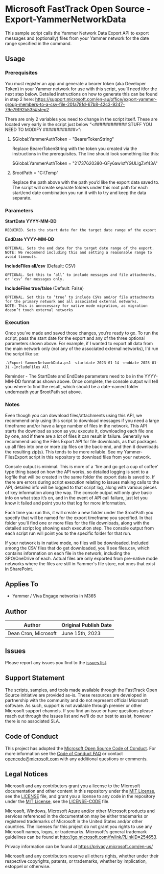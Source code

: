 # Microsoft FastTrack Open Source - Export-YammerNetworkData

This sample script calls the Yammer Network Data Export API to export messages and (optionally) files from your Yammer network for the date range specified in the command. 

## Usage

### Prerequisites

You must register an app and  generate a bearer token (aka Developer Token) in your Yammer network for use with this script, you’ll need itfor the next step below. Detailed instructions on how to generate this can be found in step 2 here: https://support.microsoft.com/en-au/office/export-yammer-group-members-to-a-csv-file-201a78fd-67b8-42c3-9247-79e79f92b535#step2 

There are only 2 variables you need to change in the script itself. These are located very early in the script just below “<############    STUFF YOU NEED TO MODIFY    ############>”:

1. $Global:YammerAuthToken = "BearerTokenString"

	Replace BearerTokenString with the token you created via the instructions in the prerequisites. The line should look something like this:

	$Global:YammerAuthToken = "21737620380-GFy6awIxfYGULlgZvf43A"

2. $rootPath = "C:\Temp"

	Replace the path above with the path you’d like the export data saved to. The script will create separate folders under this root path for each start/end date combination you run it with to try and keep the data 				separate.
  
### Parameters

**StartDate YYYY-MM-DD**
	
	REQUIRED. Sets the start date for the target date range of the export
**EndDate YYYY-MM-DD**
	
	OPTIONAL. Sets the end date for the target date range of the export. 
	NOTE: We recommend including this and setting a reasonable range to avoid timeouts.
**IncludeFiles all/csv** (Default: CSV)
	
	OPTIONAL. Set this to ‘all’ to include messages and file attachments, or ‘csv’ for messages only.
**IncludeFiles true/false** (Default: False)
	
	OPTIONAL. Set this to ‘true’ to include CSVs and/or file attachments for the primary network and all associated external networks.
	NOTE: This is unnecessary for native mode migration, as migration doesn’t touch external networks 
  
### Execution
  
Once you’ve made and saved those changes, you’re ready to go. To run the script, pass the start date for the export and any of the three optional parameters shown above. For example, if I wanted to export all data from the main network only (not any of the associated external networks), I'd run the script like so:

	.\Export-YammerNetworkData.ps1 -startdate 2023-01-14 -enddate 2023-01-31 -IncludeFiles All

Reminder - The StartDate and EndDate parameters need to be in the YYYY-MM-DD format as shown above. Once complete, the console output will tell you where to find the result, which should be a date-named folder underneath your $rootPath set above.

### Notes

Even though you can download files/attachments using this API, we recommend only using this script to download messages if you need a large timeframe and/or have a large number of files in the network. This API starts the download as soon as you execute it, downloading each file one by one, and if there are a lot of files it can result in failure. Generally we recommend using the Files Export API for file downloads, as that packages up all files into one or more zip files on the back-end, and then it downloads the resulting zip(s). This tends to be more reliable. See my Yammer-FilesExport script in this repository to download files from your network.
  
Console output is minimal. This is more of a ‘fire and go get a cup of coffee’ type thing based on how the API works, so detailed logging is sent to a logfile that will be created in the same folder the export data is saved to. If there are errors during script execution relating to issues making calls to the API, detailed info will be logged to that script log, along with various pieces of key information along the way. The console output will only give basic info on what step it’s on, and in the event of API call failure, just let you know it failed and point you to that log for more information.

Each time you run this, it will create a new folder under the $rootPath you specify that will be named for the export timeframe you specified. In that folder you'll find one or more files for the file downloads, along with the detailed script log showing each execution step. The console output from each script run will point you to the specific folder for that run.

If your network is in native mode, no files will be downloaded. Included among the CSV files that do get downloaded, you'll see files.csv, which contains information on each file in the network, including the SPO/OneDrive of each. Actual files are only exported from pre-native mode networks where the files are still in Yammer's file store, not ones that exist in SharePoint.

## Applies To

- Yammer / Viva Engage networks in M365

## Author

|Author|Original Publish Date
|----|--------------------------
|Dean Cron, Microsoft|June 15th, 2023|

## Issues

Please report any issues you find to the [issues list](/issues).

## Support Statement

The scripts, samples, and tools made available through the FastTrack Open Source initiative are provided as-is. These resources are developed in partnership with the community and do not represent official Microsoft software. As such, support is not available through premier or other Microsoft support channels. If you find an issue or have questions please reach out through the issues list and we'll do our best to assist, however there is no associated SLA.

## Code of Conduct

This project has adopted the [Microsoft Open Source Code of Conduct](https://opensource.microsoft.com/codeofconduct/).
For more information see the [Code of Conduct FAQ](https://opensource.microsoft.com/codeofconduct/faq/) or
contact [opencode@microsoft.com](mailto:opencode@microsoft.com) with any additional questions or comments.

## Legal Notices

Microsoft and any contributors grant you a license to the Microsoft documentation and other content in this repository under the [MIT License](https://opensource.org/licenses/MIT), see the [LICENSE](LICENSE) file, and grant you a license to any code in the repository under the [MIT License](https://opensource.org/licenses/MIT), see the [LICENSE-CODE](LICENSE-CODE) file.

Microsoft, Windows, Microsoft Azure and/or other Microsoft products and services referenced in the documentation may be either trademarks or registered trademarks of Microsoft in the United States and/or other countries. The licenses for this project do not grant you rights to use any Microsoft names, logos, or trademarks. Microsoft's general trademark guidelines can be found at http://go.microsoft.com/fwlink/?LinkID=254653.

Privacy information can be found at https://privacy.microsoft.com/en-us/

Microsoft and any contributors reserve all others rights, whether under their respective copyrights, patents,
or trademarks, whether by implication, estoppel or otherwise.
